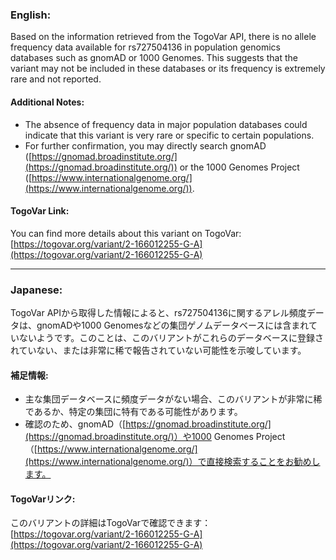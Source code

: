 ### English:
Based on the information retrieved from the TogoVar API, there is no allele frequency data available for rs727504136 in population genomics databases such as gnomAD or 1000 Genomes. This suggests that the variant may not be included in these databases or its frequency is extremely rare and not reported.

#### Additional Notes:
- The absence of frequency data in major population databases could indicate that this variant is very rare or specific to certain populations.
- For further confirmation, you may directly search gnomAD ([https://gnomad.broadinstitute.org/](https://gnomad.broadinstitute.org/)) or the 1000 Genomes Project ([https://www.internationalgenome.org/](https://www.internationalgenome.org/)).

#### TogoVar Link:
You can find more details about this variant on TogoVar: [https://togovar.org/variant/2-166012255-G-A](https://togovar.org/variant/2-166012255-G-A)

---

### Japanese:
TogoVar APIから取得した情報によると、rs727504136に関するアレル頻度データは、gnomADや1000 Genomesなどの集団ゲノムデータベースには含まれていないようです。このことは、このバリアントがこれらのデータベースに登録されていない、または非常に稀で報告されていない可能性を示唆しています。

#### 補足情報:
- 主な集団データベースに頻度データがない場合、このバリアントが非常に稀であるか、特定の集団に特有である可能性があります。
- 確認のため、gnomAD（[https://gnomad.broadinstitute.org/](https://gnomad.broadinstitute.org/)）や1000 Genomes Project（[https://www.internationalgenome.org/](https://www.internationalgenome.org/)）で直接検索することをお勧めします。

#### TogoVarリンク:
このバリアントの詳細はTogoVarで確認できます：[https://togovar.org/variant/2-166012255-G-A](https://togovar.org/variant/2-166012255-G-A)